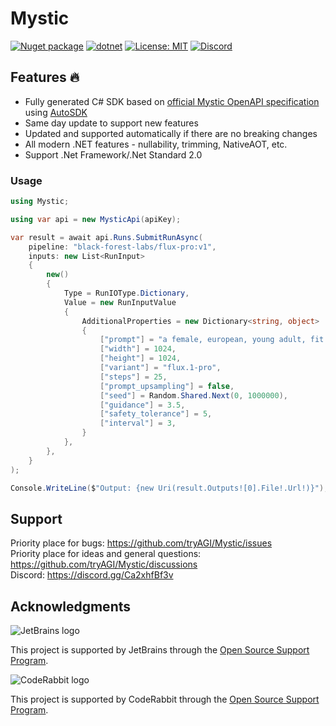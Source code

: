 # Mystic

[![Nuget package](https://img.shields.io/nuget/vpre/Mystic)](https://www.nuget.org/packages/Mystic/)
[![dotnet](https://github.com/tryAGI/Mystic/actions/workflows/dotnet.yml/badge.svg?branch=main)](https://github.com/tryAGI/Mystic/actions/workflows/dotnet.yml)
[![License: MIT](https://img.shields.io/github/license/tryAGI/Mystic)](https://github.com/tryAGI/Mystic/blob/main/LICENSE.txt)
[![Discord](https://img.shields.io/discord/1115206893015662663?label=Discord&logo=discord&logoColor=white&color=d82679)](https://discord.gg/Ca2xhfBf3v)

## Features 🔥
- Fully generated C# SDK based on [official Mystic OpenAPI specification](https://raw.githubusercontent.com/Mystic/assemblyai-api-spec/main/openapi.yml) using [AutoSDK](https://github.com/HavenDV/AutoSDK)
- Same day update to support new features
- Updated and supported automatically if there are no breaking changes
- All modern .NET features - nullability, trimming, NativeAOT, etc.
- Support .Net Framework/.Net Standard 2.0

### Usage
```csharp
using Mystic;

using var api = new MysticApi(apiKey);

var result = await api.Runs.SubmitRunAsync(
    pipeline: "black-forest-labs/flux-pro:v1",
    inputs: new List<RunInput>
    {
        new()
        {
            Type = RunIOType.Dictionary,
            Value = new RunInputValue
            {
                AdditionalProperties = new Dictionary<string, object>
                {
                    ["prompt"] = "a female, european, young adult, fit body, wavy acid orange hair, wearing open swimsuit, sea in the background.",
                    ["width"] = 1024,
                    ["height"] = 1024,
                    ["variant"] = "flux.1-pro",
                    ["steps"] = 25,
                    ["prompt_upsampling"] = false,
                    ["seed"] = Random.Shared.Next(0, 1000000),
                    ["guidance"] = 3.5,
                    ["safety_tolerance"] = 5,
                    ["interval"] = 3,
                }
            },
        },
    }
);

Console.WriteLine($"Output: {new Uri(result.Outputs![0].File!.Url!)}");
```

## Support

Priority place for bugs: https://github.com/tryAGI/Mystic/issues  
Priority place for ideas and general questions: https://github.com/tryAGI/Mystic/discussions  
Discord: https://discord.gg/Ca2xhfBf3v  

## Acknowledgments

![JetBrains logo](https://resources.jetbrains.com/storage/products/company/brand/logos/jetbrains.png)

This project is supported by JetBrains through the [Open Source Support Program](https://jb.gg/OpenSourceSupport).

![CodeRabbit logo](https://opengraph.githubassets.com/1c51002d7d0bbe0c4fd72ff8f2e58192702f73a7037102f77e4dbb98ac00ea8f/marketplace/coderabbitai)

This project is supported by CodeRabbit through the [Open Source Support Program](https://github.com/marketplace/coderabbitai).